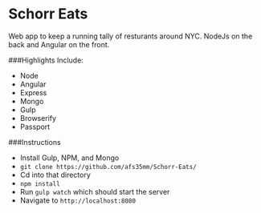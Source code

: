 # Schorr Eats
 
Web app to keep a running tally of resturants around NYC. NodeJs on the back and Angular on the front.

###Highlights Include:
- Node
- Angular
- Express
- Mongo
- Gulp
- Browserify
- Passport

###Instructions
- Install Gulp, NPM, and Mongo
- `git clone https://github.com/afs35mm/Schorr-Eats/`
- Cd into that directory
- `npm install`
- Run `gulp watch` which should start the server
- Navigate to `http://localhost:8080` 

